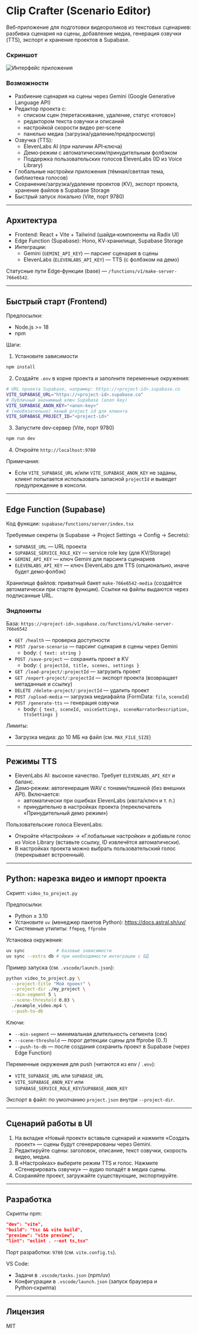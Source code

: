 # Clip Crafter (Scenario Editor)

Веб‑приложение для подготовки видеороликов из текстовых сценариев: разбивка сценария на сцены, добавление медиа, генерация озвучки (TTS), экспорт и хранение проектов в Supabase.

### Скриншот

![Интерфейс приложения](./screenshot.jpg)

### Возможности
- Разбиение сценария на сцены через Gemini (Google Generative Language API)
- Редактор проекта с:
  - списком сцен (перетаскивание, удаление, статус «готово»)
  - редактором текста озвучки и описаний
  - настройкой скорости видео per‑scene
  - панелью медиа (загрузка/удаление/предпросмотр)
- Озвучка (TTS):
  - ElevenLabs AI (при наличии API‑ключа)
  - Демо‑режим с автоматическим/принудительным фолбэком
  - Поддержка пользовательских голосов ElevenLabs (ID из Voice Library)
- Глобальные настройки приложения (тёмная/светлая тема, библиотека голосов)
- Сохранение/загрузка/удаление проектов (KV), экспорт проекта, хранение файлов в Supabase Storage
- Быстрый запуск локально (Vite, порт 9780)

---

## Архитектура
- Frontend: React + Vite + Tailwind (шайди‑компоненты на Radix UI)
- Edge Function (Supabase): Hono, KV‑хранилище, Supabase Storage
- Интеграции:
  - Gemini (`GEMINI_API_KEY`) — парсинг сценария в сцены
  - ElevenLabs (`ELEVENLABS_API_KEY`) — TTS (с фолбэком на демо)

Статусные пути Edge‑функции (base) — `/functions/v1/make-server-766e6542`.

---

## Быстрый старт (Frontend)

Предпосылки:
- Node.js >= 18
- npm

Шаги:
1. Установите зависимости
```bash
npm install
```
2. Создайте `.env` в корне проекта и заполните переменные окружения:
```bash
# URL проекта Supabase, например: https://<project-id>.supabase.co
VITE_SUPABASE_URL="https://<project-id>.supabase.co"
# Публичный анонимный ключ Supabase (anon key)
VITE_SUPABASE_ANON_KEY="<anon-key>"
# (необязательно) явный project id для клиента
VITE_SUPABASE_PROJECT_ID="<project-id>"
```
3. Запустите dev‑сервер (Vite, порт 9780)
```bash
npm run dev
```
4. Откройте `http://localhost:9780`

Примечания:
- Если `VITE_SUPABASE_URL` и/или `VITE_SUPABASE_ANON_KEY` не заданы, клиент попытается использовать запасной `projectId` и выведет предупреждение в консоли.

---

## Edge Function (Supabase)

Код функции: `supabase/functions/server/index.tsx`

Требуемые секреты (в Supabase → Project Settings → Config → Secrets):
- `SUPABASE_URL` — URL проекта
- `SUPABASE_SERVICE_ROLE_KEY` — service role key (для KV/Storage)
- `GEMINI_API_KEY` — ключ Gemini для парсинга сценариев
- `ELEVENLABS_API_KEY` — ключ ElevenLabs для TTS (опционально, иначе будет демо‑фолбэк)

Хранилище файлов: приватный бакет `make-766e6542-media` (создаётся автоматически при старте функции). Ссылки на файлы выдаются через подписанные URL.

### Эндпоинты
База: `https://<project-id>.supabase.co/functions/v1/make-server-766e6542`
- `GET /health` — проверка доступности
- `POST /parse-scenario` — парсинг сценария в сцены через Gemini
  - body: `{ text: string }`
- `POST /save-project` — сохранить проект в KV
  - body: `{ projectId, title, scenes, settings }`
- `GET /load-project/:projectId` — загрузить проект
- `GET /export-project/:projectId` — экспорт проекта (возвращает метаданные и ссылку)
- `DELETE /delete-project/:projectId` — удалить проект
- `POST /upload-media` — загрузка медиафайла (FormData: `file`, `sceneId`)
- `POST /generate-tts` — генерация озвучки
  - body: `{ text, sceneId, voiceSettings, sceneNarratorDescription, ttsSettings }`

Лимиты:
- Загрузка медиа: до 10 МБ на файл (см. `MAX_FILE_SIZE`)

---

## Режимы TTS
- ElevenLabs AI: высокое качество. Требует `ELEVENLABS_API_KEY` и баланс.
- Демо‑режим: автогенерация WAV с тонами/тишиной (без внешних API). Включается:
  - автоматически при ошибках ElevenLabs (квота/ключ и т. п.)
  - принудительно в настройках проекта (переключатель «Принудительный демо режим»)

Пользовательские голоса ElevenLabs:
- Откройте «Настройки» → «Глобальные настройки» и добавьте голос из Voice Library (вставьте ссылку, ID извлечётся автоматически).
- В настройках проекта можно выбрать пользовательский голос (перекрывает встроенный).

---

## Python: нарезка видео и импорт проекта
Скрипт: `video_to_project.py`

Предпосылки:
- Python ≥ 3.10
- Установите `uv` (менеджер пакетов Python): https://docs.astral.sh/uv/
- Системные утилиты: `ffmpeg`, `ffprobe`

Установка окружения:
```bash
uv sync            # базовые зависимости
uv sync --extra db # при необходимости интеграции с БД
```

Пример запуска (см. `.vscode/launch.json`):
```bash
python video_to_project.py \
  --project-title "Мой проект" \
  --project-dir ./my_project \
  --min-segment 5 \
  --scene-threshold 0.03 \
  ./example_video.mp4 \
  --push-to-db
```
Ключи:
- `--min-segment` — минимальная длительность сегмента (сек)
- `--scene-threshold` — порог детекции сцены для ffprobe (0..1)
- `--push-to-db` — после создания сохранить проект в Supabase (через Edge Function)

Переменные окружения для push (читаются из env / `.env`):
- `VITE_SUPABASE_URL` или `SUPABASE_URL`
- `VITE_SUPABASE_ANON_KEY` или `SUPABASE_SERVICE_ROLE_KEY`/`SUPABASE_ANON_KEY`

Экспорт в файл: по умолчанию `project.json` внутри `--project-dir`.

---

## Сценарий работы в UI
1. На вкладке «Новый проект» вставьте сценарий и нажмите «Создать проект» — сцены будут сгенерированы через Gemini.
2. Редактируйте сцены: заголовок, описание, текст озвучки, скорость видео, медиа.
3. В «Настройках» выберите режим TTS и голос. Нажмите «Сгенерировать озвучку» — аудио попадёт в медиа сцены.
4. Сохраняйте проект, загружайте существующие, экспортируйте.

---

## Разработка
Скрипты npm:
```json
"dev": "vite",
"build": "tsc && vite build",
"preview": "vite preview",
"lint": "eslint . --ext ts,tsx"
```
Порт разработки: `9780` (см. `vite.config.ts`).

VS Code:
- Задачи в `.vscode/tasks.json` (npm/uv)
- Конфигурации в `.vscode/launch.json` (запуск браузера и Python‑скрипта)

---

## Лицензия
MIT
